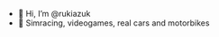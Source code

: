 - 👋 Hi, I’m @rukiazuk
- 👀 Simracing, videogames, real cars and motorbikes


<!---
rukiazuk/rukiazuk is a ✨ special ✨ repository because its `README.md` (this file) appears on your GitHub profile.
You can click the Preview link to take a look at your changes.
--->
